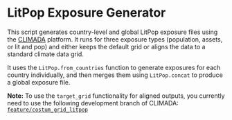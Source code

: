 # LitPop Exposure Generator

This script generates country-level and global LitPop exposure files using the [CLIMADA](https://github.com/CLIMADA-project/climada_python) platform. It runs for three exposure types (population, assets, or lit and pop) and either keeps the default grid or aligns the data to a standard climate data grid.

It uses the `LitPop.from_countries` function to generate exposures for each country individually, and then merges them using `LitPop.concat` to produce a global exposure file.

**Note:** To use the `target_grid` functionality for aligned outputs, you currently need to use the following development branch of CLIMADA:  
[`feature/costum_grid_litpop`](https://github.com/CLIMADA-project/climada_python/tree/feature/costum_grid_litpop)
